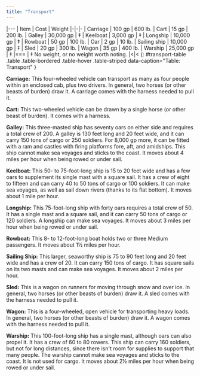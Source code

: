 ```yaml
---
title: "Transport"
---
```


|---
| Item | Cost | Weight
|-|-|-
| Carriage | 100 gp | 600 lb.
| Cart | 15 gp | 200 lb.
| Galley | 30,000 gp | &Dagger;
| Keelboat | 3,000 gp | &Dagger;
| Longship | 10,000 gp | &Dagger;
| Rowboat | 50 gp | 100 lb.
| Oar | 2 gp | 10 lb.
| Sailing ship | 10,000 gp | &Dagger;
| Sled | 20 gp | 300 lb.
| Wagon | 35 gp | 400 lb.
| Warship | 25,000 gp | &Dagger;
|===
| &Dagger; No weight, or no weight worth noting. |<|<
{: #transport-table .table .table-bordered .table-hover .table-striped data-caption="Table: Transport" }

**Carriage:** This four-wheeled vehicle can transport as many as four people within an enclosed cab, plus two drivers. In general, two horses (or other beasts of burden) draw it. A carriage comes with the harness needed to pull it.

**Cart:** This two-wheeled vehicle can be drawn by a single horse (or other beast of burden). It comes with a harness.

**Galley:** This three-masted ship has seventy oars on either side and requires a total crew of 200. A galley is 130 feet long and 20 feet wide, and it can carry 150 tons of cargo or 250 soldiers. For 8,000 gp more, it can be fitted with a ram and castles with firing platforms fore, aft, and amidships. This ship cannot make sea voyages and sticks to the coast. It moves about 4 miles per hour when being rowed or under sail.

**Keelboat:** This 50- to 75-foot-long ship is 15 to 20 feet wide and has a few oars to supplement its single mast with a square sail. It has a crew of eight to fifteen and can carry 40 to 50 tons of cargo or 100 soldiers. It can make sea voyages, as well as sail down rivers (thanks to its flat bottom). It moves about 1 mile per hour.

**Longship:** This 75-foot-long ship with forty oars requires a total crew of 50. It has a single mast and a square sail, and it can carry 50 tons of cargo or 120 soldiers. A longship can make sea voyages. It moves about 3 miles per hour when being rowed or under sail.

**Rowboat:** This 8- to 12-foot-long boat holds two or three Medium passengers. It moves about 1&#189; miles per hour.

**Sailing Ship:** This larger, seaworthy ship is 75 to 90 feet long and 20 feet wide and has a crew of 20. It can carry 150 tons of cargo. It has square sails on its two masts and can make sea voyages. It moves about 2 miles per hour.

**Sled:** This is a wagon on runners for moving through snow and over ice. In general, two horses (or other beasts of burden) draw it. A sled comes with the harness needed to pull it.

**Wagon:** This is a four-wheeled, open vehicle for transporting heavy loads. In general, two horses (or other beasts of burden) draw it. A wagon comes with the harness needed to pull it.

**Warship:** This 100-foot-long ship has a single mast, although oars can also propel it. It has a crew of 60 to 80 rowers. This ship can carry 160 soldiers, but not for long distances, since there isn't room for supplies to support that many people. The warship cannot make sea voyages and sticks to the coast. It is not used for cargo. It moves about 2&#189; miles per hour when being rowed or under sail.
